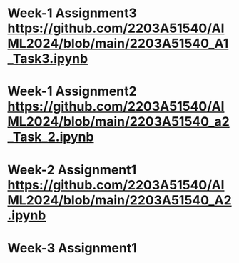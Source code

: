 # Week-1 Assignment3 https://github.com/2203A51540/AIML2024/blob/main/2203A51540_A1_Task3.ipynb
# Week-1 Assignment2 https://github.com/2203A51540/AIML2024/blob/main/2203A51540_a2_Task_2.ipynb
# Week-2 Assignment1 https://github.com/2203A51540/AIML2024/blob/main/2203A51540_A2.ipynb
# Week-3 Assignment1 

